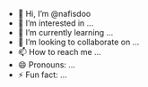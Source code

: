 - 👋 Hi, I’m @nafisdoo
- 👀 I’m interested in ...
- 🌱 I’m currently learning ...
- 💞️ I’m looking to collaborate on ...
- 📫 How to reach me ...
- 😄 Pronouns: ...
- ⚡ Fun fact: ...

<!---
nafisdoo/nafisdoo is a ✨ special ✨ repository because its `README.md` (this file) appears on your GitHub profile.
You can click the Preview link to take a look at your changes.
--->
